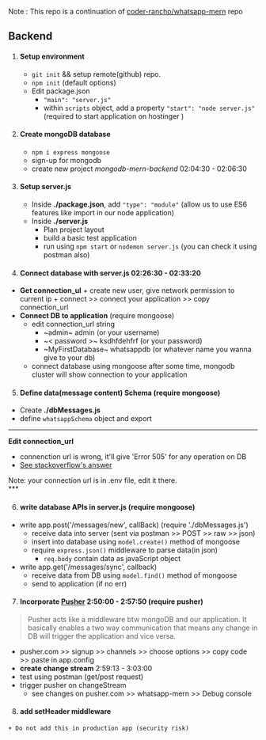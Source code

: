 Note : This repo is a continuation of [coder-rancho/whatsapp-mern](https://github.com/coder-rancho/whatsapp-mern) repo

## Backend 

1. #### Setup environment 
    + `git init` && setup remote(github) repo.
    + `npm init` (default options)
    + Edit package.json
        + `"main": "server.js"` 
        + within `scripts` object, add a property `"start": "node server.js"` (required to start application on hostinger )

2. #### Create mongoDB database
    + `npm i express mongoose`
    + sign-up for mongodb
    + create new project *mongodb-mern-backend* 02:04:30 - 02:06:30

3. #### Setup server.js
    + Inside **./package.json**, add `"type": "module"` (allow us to use ES6 features like import in our node application)
    + Inside **./server.js**
        + Plan project layout
        + build a basic test application
        + run using `npm start` or `nodemon server.js` (you can check it using postman also)

4. #### Connect database with server.js 02:26:30 - 02:33:20
  +  **Get connection_ul**
    + create new user, give network permission to current ip
    + connect >> connect your application >> copy connection_url
  + **Connect DB to application** (require mongoose)
    + edit connection_url string
        + ~admin~ admin (or your username)
        + ~< password >~ ksdhfdehfrf (or your password)
        + ~MyFirstDatabase~ whatsappdb (or whatever name you wanna give to your db)
    + connect database using mongoose 
    after some time, mongodb cluster will show connection to your application

5. #### Define data(message content) Schema (require mongoose)
  + Create **./dbMessages.js**
  + define `whatsappSchema` object and export

***
<div >
    <strong>Edit connection_url</strong><br>
    <ul>
        <li>connenction url is wrong, it'll give 'Error 505' for any operation on DB</li>
        <li><a href="https://stackoverflow.com/questions/58617287/unhandledpromiserejectionwarning-mongoerror-w-has-to-be-a-number-or-a-string-a">See stackoverflow's answer</a></li>
    </ul>
    Note: your connection url is in .env file, edit it there.
</div>
***

6. #### write database APIs in server.js (require mongoose)
  + write app.post('/messages/new', callBack) (require './dbMessages.js')
      + receive data into server (sent via postman >> POST >> raw >> json)
      + insert into database using `model.create()` method of mongoose
      + require `express.json()` middleware to parse data(in json)
        + `req.body` contain data as javaScript object
  + write app.get('/messages/sync', callback)
      + receive data from DB using `model.find()` method of mongoose
      + send to application (if no err)

7. #### Incorporate [Pusher](www.pusher.com "Make mongoDB realtime") 2:50:00 - 2:57:50 (require pusher)
  > Pusher acts like a middleware btw mongoDB and our application. It basically enables a two way communication that means any change in DB will trigger the application and vice versa.
  + pusher.com >> signup >> channels >> choose options >> copy code >> paste in app.config
  + **create change stream** 2:59:13 - 3:03:00
  + test using postman (get/post request)
  + trigger pusher on changeStream 
      + see changes on pusher.com >> whatsapp-mern >> Debug console
  
  8. #### add setHeader middleware
    + Do not add this in production app (security risk)